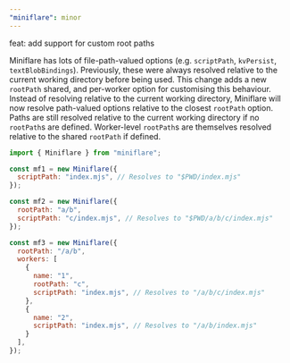 ```yaml
---
"miniflare": minor
---
```


feat: add support for custom root paths

Miniflare has lots of file-path-valued options (e.g. `scriptPath`, `kvPersist`, `textBlobBindings`). Previously, these were always resolved relative to the current working directory before being used. This change adds a new `rootPath` shared, and per-worker option for customising this behaviour. Instead of resolving relative to the current working directory, Miniflare will now resolve path-valued options relative to the closest `rootPath` option. Paths are still resolved relative to the current working directory if no `rootPath`s are defined. Worker-level `rootPath`s are themselves resolved relative to the shared `rootPath` if defined.

<!--prettier-ignore-start-->

```js
import { Miniflare } from "miniflare";

const mf1 = new Miniflare({
  scriptPath: "index.mjs", // Resolves to "$PWD/index.mjs"
});

const mf2 = new Miniflare({
  rootPath: "a/b",
  scriptPath: "c/index.mjs", // Resolves to "$PWD/a/b/c/index.mjs"
});

const mf3 = new Miniflare({
  rootPath: "/a/b",
  workers: [
    {
      name: "1",
      rootPath: "c",
      scriptPath: "index.mjs", // Resolves to "/a/b/c/index.mjs"
    },
    {
      name: "2",
      scriptPath: "index.mjs", // Resolves to "/a/b/index.mjs"
    }
  ],
});
```

<!--prettier-ignore-end-->
